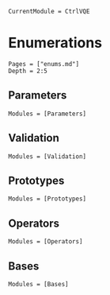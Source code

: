 ```@meta
CurrentModule = CtrlVQE
```

# Enumerations

```@contents
Pages = ["enums.md"]
Depth = 2:5
```

## Parameters

```@autodocs
Modules = [Parameters]
```

## Validation

```@autodocs
Modules = [Validation]
```

## Prototypes

```@autodocs
Modules = [Prototypes]
```

## Operators

```@autodocs
Modules = [Operators]
```

## Bases

```@autodocs
Modules = [Bases]
```
